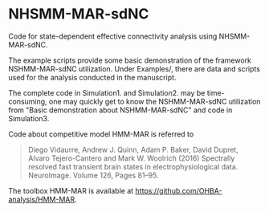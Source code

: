 # NHSMM-MAR-sdNC
Code for state-dependent effective connectivity analysis using NHSMM-MAR-sdNC.

The example scripts provide some basic demonstration of the framework NSHMM-MAR-sdNC utilization.
Under Examples/, there are data and scripts used for the analysis conducted in the manuscript.

The complete code in Simulation1. and Simulation2. may be time-consuming, one may quickly get to know the NSHMM-MAR-sdNC utilization from "Basic demonstration about NSHMM-MAR-sdNC" and code in Simulation3.

Code about competitive model HMM-MAR is referred to 
> Diego Vidaurre, Andrew J. Quinn, Adam P. Baker, David Dupret, Alvaro Tejero-Cantero and Mark W. Woolrich (2016) Spectrally resolved fast transient brain states in electrophysiological data. NeuroImage. Volume 126, Pages 81–95.
 
The toolbox HMM-MAR is available at https://github.com/OHBA-analysis/HMM-MAR.
